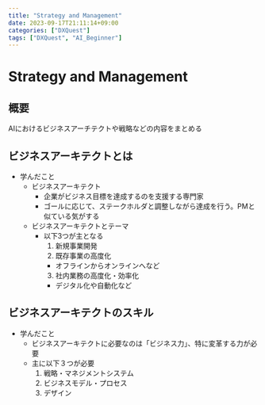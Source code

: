 ```yaml
---
title: "Strategy and Management"
date: 2023-09-17T21:11:14+09:00
categories: ["DXQuest"]
tags: ["DXQuest", "AI_Beginner"]
---
```

# Strategy and Management

## 概要

AIにおけるビジネスアーチテクトや戦略などの内容をまとめる

## ビジネスアーキテクトとは

- 学んだこと
  - ビジネスアーキテクト 
    - 企業がビジネス目標を達成するのを支援する専門家
    - ゴールに応じて、ステークホルダと調整しながら達成を行う。PMと似ている気がする
  - ビジネスアーキテクトとテーマ
    - 以下3つが主となる
      1. 新規事業開発
      2. 既存事業の高度化
        - オフラインからオンラインへなど
      3. 社内業務の高度化・効率化
        - デジタル化や自動化など

## ビジネスアーキテクトのスキル

- 学んだこと
  - ビジネスアーキテクトに必要なのは「ビジネス力」、特に変革する力が必要
  - 主に以下３つが必要
    1. 戦略・マネジメントシステム
    2. ビジネスモデル・プロセス
    3. デザイン
    
